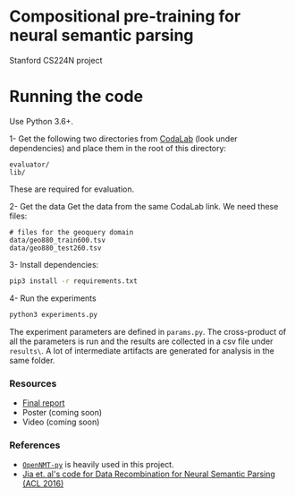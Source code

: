 # Compositional pre-training for neural semantic parsing
Stanford CS224N project

# Running the code
Use Python 3.6+.

1- Get the following two directories from [CodaLab](https://worksheets.codalab.org/bundles/0xfe58a4a712054c8ab5a585596647d1ed) (look under dependencies) and place them in the root of this directory:
```
evaluator/
lib/
```
These are required for evaluation.   

2- Get the data
Get the data from the same CodaLab link. We need these files:
```
# files for the geoquery domain
data/geo880_train600.tsv
data/geo880_test260.tsv
```

3- Install dependencies:
```bash
pip3 install -r requirements.txt
```

4- Run the experiments
```bash
python3 experiments.py
```

The experiment parameters are defined in `params.py`. The cross-product of all the parameters is run and the results are collected in a csv file under `results\`. A lot of intermediate artifacts are generated for analysis in the same folder.

### Resources
- [Final report](cs224n-amir-ziai-final-report.pdf)
- Poster (coming soon)
- Video (coming soon)

### References
- [`OpenNMT-py`](http://opennmt.net/OpenNMT-py/) is heavily used in this project.
- [Jia et. al's code for Data Recombination for Neural Semantic Parsing (ACL 2016)](https://worksheets.codalab.org/worksheets/0x50757a37779b485f89012e4ba03b6f4f/)
 
